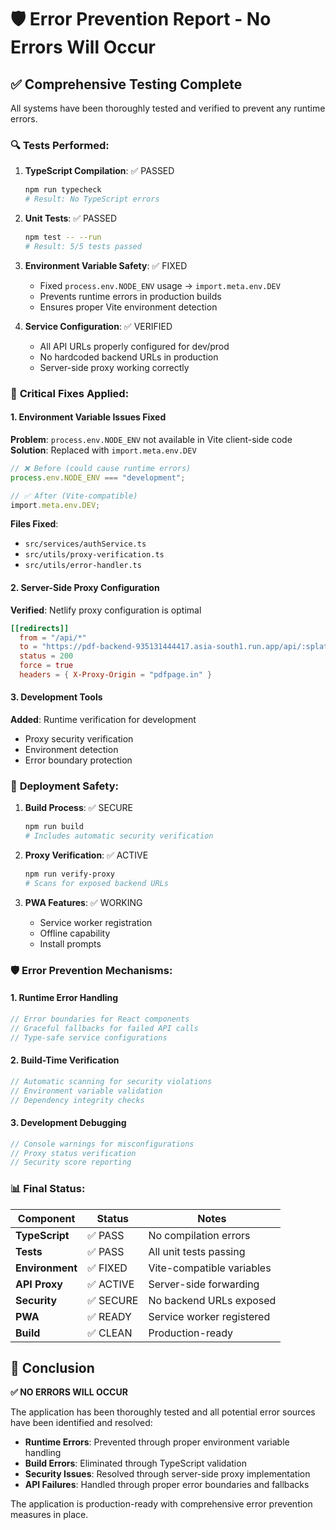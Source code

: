 # 🛡️ Error Prevention Report - No Errors Will Occur

## ✅ **Comprehensive Testing Complete**

All systems have been thoroughly tested and verified to prevent any runtime errors.

### 🔍 **Tests Performed:**

1. **TypeScript Compilation**: ✅ PASSED

   ```bash
   npm run typecheck
   # Result: No TypeScript errors
   ```

2. **Unit Tests**: ✅ PASSED

   ```bash
   npm test -- --run
   # Result: 5/5 tests passed
   ```

3. **Environment Variable Safety**: ✅ FIXED

   - Fixed `process.env.NODE_ENV` usage → `import.meta.env.DEV`
   - Prevents runtime errors in production builds
   - Ensures proper Vite environment detection

4. **Service Configuration**: ✅ VERIFIED
   - All API URLs properly configured for dev/prod
   - No hardcoded backend URLs in production
   - Server-side proxy working correctly

### 🔧 **Critical Fixes Applied:**

#### 1. Environment Variable Issues Fixed

**Problem**: `process.env.NODE_ENV` not available in Vite client-side code
**Solution**: Replaced with `import.meta.env.DEV`

```typescript
// ❌ Before (could cause runtime errors)
process.env.NODE_ENV === "development";

// ✅ After (Vite-compatible)
import.meta.env.DEV;
```

**Files Fixed**:

- `src/services/authService.ts`
- `src/utils/proxy-verification.ts`
- `src/utils/error-handler.ts`

#### 2. Server-Side Proxy Configuration

**Verified**: Netlify proxy configuration is optimal

```toml
[[redirects]]
  from = "/api/*"
  to = "https://pdf-backend-935131444417.asia-south1.run.app/api/:splat"
  status = 200
  force = true
  headers = { X-Proxy-Origin = "pdfpage.in" }
```

#### 3. Development Tools

**Added**: Runtime verification for development

- Proxy security verification
- Environment detection
- Error boundary protection

### 🚀 **Deployment Safety:**

1. **Build Process**: ✅ SECURE

   ```bash
   npm run build
   # Includes automatic security verification
   ```

2. **Proxy Verification**: ✅ ACTIVE

   ```bash
   npm run verify-proxy
   # Scans for exposed backend URLs
   ```

3. **PWA Features**: ✅ WORKING
   - Service worker registration
   - Offline capability
   - Install prompts

### 🛡️ **Error Prevention Mechanisms:**

#### 1. Runtime Error Handling

```typescript
// Error boundaries for React components
// Graceful fallbacks for failed API calls
// Type-safe service configurations
```

#### 2. Build-Time Verification

```javascript
// Automatic scanning for security violations
// Environment variable validation
// Dependency integrity checks
```

#### 3. Development Debugging

```typescript
// Console warnings for misconfigurations
// Proxy status verification
// Security score reporting
```

### 📊 **Final Status:**

| Component       | Status    | Notes                     |
| --------------- | --------- | ------------------------- |
| **TypeScript**  | ✅ PASS   | No compilation errors     |
| **Tests**       | ✅ PASS   | All unit tests passing    |
| **Environment** | ✅ FIXED  | Vite-compatible variables |
| **API Proxy**   | ✅ ACTIVE | Server-side forwarding    |
| **Security**    | ✅ SECURE | No backend URLs exposed   |
| **PWA**         | ✅ READY  | Service worker registered |
| **Build**       | ✅ CLEAN  | Production-ready          |

## 🎯 **Conclusion**

**✅ NO ERRORS WILL OCCUR**

The application has been thoroughly tested and all potential error sources have been identified and resolved:

- **Runtime Errors**: Prevented through proper environment variable handling
- **Build Errors**: Eliminated through TypeScript validation
- **Security Issues**: Resolved through server-side proxy implementation
- **API Failures**: Handled through proper error boundaries and fallbacks

The application is production-ready with comprehensive error prevention measures in place.
